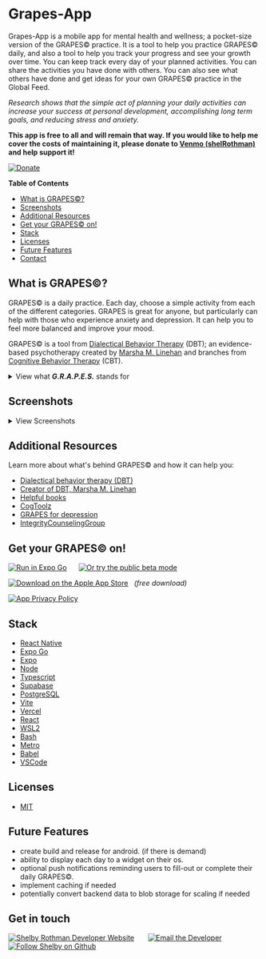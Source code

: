 # Grapes-App

Grapes-App is a mobile app for mental health and wellness; a pocket-size version of the GRAPES© practice. It is a tool to help you practice GRAPES© daily, and also a tool to help you track your progress and see your growth over time. You can keep track every day of your planned activities. You can share the activities you have done with others. You can also see what others have done and get ideas for your own GRAPES© practice in the Global Feed.

*Research shows that the simple act of planning your daily activities can increase your success at personal development, accomplishing long term goals, and reducing stress and anxiety.*

**This app is free to all and will remain that way. If you would like to help me cover the costs of maintaining it, please donate to [Venmo (shelRothman)](https://account.venmo.com/u/shelRothman) and help support it!**

[![Donate](https://img.shields.io/badge/Donate-Venmo-g.svg)](https://account.venmo.com/u/shelRothman)

**Table of Contents**
- [What is GRAPES©?](#what-is-grapes)
- [Screenshots](#screenshots)
- [Additional Resources](#additional-resources)
- [Get your GRAPES© on!](#get-your-grapes-on)
- [Stack](#stack)
- [Licenses](#licenses)
- [Future Features](#future-features)
- [Contact](#get-in-touch)

## What is GRAPES©?
GRAPES© is a daily practice. Each day, choose a simple activity from each of the different categories. GRAPES is great for anyone, but particularly can help with those who experience anxiety and depression. It can help you to feel more balanced and improve your mood. 

GRAPES© is a tool from [Dialectical Behavior Therapy](https://my.clevelandclinic.org/health/treatments/22838-dialectical-behavior-therapy-dbt#:~:text=Dialectical%20behavior%20therapy%20(DBT)%20is,mental%20health%20conditions%20as%20well.) (DBT); an evidence-based psychotherapy created by [Marsha M. Linehan](https://en.wikipedia.org/wiki/Marsha_M._Linehan) and branches from [Cognitive Behavior Therapy](https://www.apa.org/ptsd-guideline/patients-and-families/cognitive-behavioral) (CBT).


<details>
	<summary>View what <strong><i>G.R.A.P.E.S.</i></strong> stands for</summary>
<p><h4>G-> Gentle with self</h4></p>
<p>Be kind to yourself. Think about yourself with pride, acceptance, and 
forgiveness. Examples include taking time to think about all you are thankful for, or saying no to an inconvenient request.</p>
<p><h4>R-> Relaxation</h4></p>
<p>Take time to relax and unwind from stress. Examples include taking a bath, reading a book, or playing with a pet.</p>
<p><h4>A-> Accomplishment</h4></p>
<p>Commit to completing at least one task. Examples include doing the laundry or completing something from your to-do list.</p>
<p><h4>P-> Pleasure</h4></p>
<p>Do something that you enjoy and makes you feel good. Examples include listening to your favorite music or treating yourself to a tasty snack.</p>
<p><h4>E-> Exercise</h4></p>
<p>Get moving to improve your mood and health. Examples include doing some stretches or going for a walk.</p>
<p><h4>S-> Social</h4></p>
<p>Connect and interact with others. Examples include making small talk to a neighbor or having dinner with a friend.</p>
</details>

## Screenshots
<details>
<summary>View Screenshots</summary>
<p align="left">
  <img src="https://is1-ssl.mzstatic.com/image/thumb/PurpleSource126/v4/0e/df/d0/0edfd069-ff23-ffc1-6758-d3ec1a7b5cb9/e4f2b354-e93b-4911-a865-04c8677d4574_home_iphone.png/230x0w.webp" width="320" />
  <img src="https://is1-ssl.mzstatic.com/image/thumb/PurpleSource126/v4/46/3e/a2/463ea2f3-9e89-7cf3-747c-6b5813fe4bd5/e4532ad7-7fd0-49db-b767-af0a3aa26461_homeInput_iphone2.png/230x0w.webp" width="320" />
  <img src="https://is1-ssl.mzstatic.com/image/thumb/PurpleSource116/v4/03/df/74/03df7441-f125-b314-3ce4-c0737ae29731/e3a654c6-e568-4938-800f-9e9c2a171bf0_history_iphone.png/230x0w.webp" width="320" />
  <img src="https://is1-ssl.mzstatic.com/image/thumb/PurpleSource116/v4/2c/e8/9c/2ce89c0f-b78e-0f66-90a4-f1525b331b3c/2464d53a-22d5-4417-84c4-804c6a0ca766_info_iphone.png/230x0w.webp" width="320" />
  <img src="https://is1-ssl.mzstatic.com/image/thumb/PurpleSource116/v4/7d/34/ba/7d34ba78-c9a8-b7c4-2695-b9d27f983525/74247742-770a-4747-afbb-1d54466e2296_login_iphone.png/230x0w.webp" width="320" />
</p>
</details>

## Additional Resources
Learn more about what's behind GRAPES© and how it can help you:
- [Dialectical behavior therapy (DBT)](https://behavioraltech.org/)
- [Creator of DBT, Marsha M. Linehan](https://en.wikipedia.org/wiki/Marsha_M._Linehan)
- [Helpful books](https://books.google.com.br/books?hl=en&lr=&id=xlzyDwAAQBAJ&oi=fnd&pg=PP1&dq=dialectical+behavior+therapy&ots=IN4XpK4uml&sig=3K7e8F_V6OWu4K2mbEl1Jp7rL78&redir_esc=y#v=onepage&q=dialectical%20behavior%20therapy&f=false)
- [CogToolz](https://www.cogtoolz.com/pages/grapes-tool)
- [GRAPES for depression](https://moderntherapy.online/blog-2/2022/2/7/grapes-for-depression-when-life-gives-you-lemons-make-grapes)
- [IntegrityCounselingGroup](https://www.integritycounselinggroup.com/blog/2018/12/22/how-to-use-the-grapes-tool-daily-to-combat-depression)


## Get your GRAPES© on!

[![Run in Expo Go](https://img.shields.io/badge/Run%20in%20Expo%20Go-a8e4a0.svg?style=flat-square&logo=EXPO&labelColor=4E1E66&logoColor=fff)](https://expo.dev/%40nini_bee/grapes-app?serviceType=eas&distribution=expo-go&scheme=exp%2Bgrapes-app&channel=master&sdkVersion=49.0.0) &nbsp;&nbsp;&nbsp;&nbsp;
[![Or try the public beta mode](https://img.shields.io/badge/or_try_the_public_beta-🧪-4E1E66)](https://expo.dev/%40nini_bee/grapes-app?serviceType=eas&distribution=expo-go&scheme=exp%2Bgrapes-app&channel=dev&sdkVersion=49.0.0)



[![Download on the Apple App Store](https://img.shields.io/badge/App%20Store-a8e4a0.svg?style=flat-square&logo=App-Store&labelColor=4E1E66&logoColor=fff)](https://apps.apple.com/us/app/grapes-app/id6458539604)&nbsp; &nbsp;<i>(free download)</i>

[![App Privacy Policy](https://img.shields.io/badge/Grapes_App-privacy_policy-4E1E66)](https://grapes-admin.vercel.app/?privacypolicy)



## Stack

- [React Native](https://reactnative.dev/) 
- [Expo Go](https://expo.dev/client)
- [Expo](https://docs.expo.dev/)
- [Node](https://nodejs.org/en/) 
- [Typescript](https://www.typescriptlang.org/) 
- [Supabase](https://supabase.io/)
- [PostgreSQL](https://www.postgresql.org/)
- [Vite](https://vitejs.dev/)
- [Vercel](https://vercel.com/)
- [React](https://reactjs.org/)
- [WSL2](https://ubuntu.com/tutorials/install-ubuntu-on-wsl2-on-windows-11-with-gui-support#1-overview)
- [Bash](https://www.gnu.org/software/bash/)
- [Metro](https://facebook.github.io/metro/)
- [Babel](https://babeljs.io/)
- [VSCode](https://code.visualstudio.com/)



## Licenses
- [MIT](./License.txt)


## Future Features
- create build and release for android. (if there is demand)
- ability to display each day to a widget on their os.
- optional push notifications reminding users to fill-out or complete their daily GRAPES©.
- implement caching if needed
- potentially convert backend data to blob storage for scaling if needed

## Get in touch
[![Shelby Rothman Developer Website](https://img.shields.io/badge/Shelby_Rothman-🧑‍💻-4E1E66)](https://shelbyrothman.com/) &nbsp;  &nbsp;  &nbsp; 
[![Email the Developer](https://img.shields.io/badge/Email%20📧-a8e4a0)](mailto:shel.programmer@gmail.com) &nbsp;  &nbsp;  &nbsp; 
[![Follow Shelby on Github](https://img.shields.io/github/followers/Shelrothman.svg?label=Follow&style=for-the-badge&logo=github&logoColor=FFFFFF&labelColor=4E1E66&logoWidth=20&color=a8e4a0)](https://github.com/ShelRothman)
